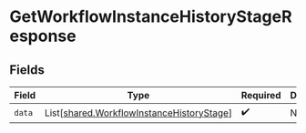 # GetWorkflowInstanceHistoryStageResponse


## Fields

| Field                                                                                            | Type                                                                                             | Required                                                                                         | Description                                                                                      |
| ------------------------------------------------------------------------------------------------ | ------------------------------------------------------------------------------------------------ | ------------------------------------------------------------------------------------------------ | ------------------------------------------------------------------------------------------------ |
| `data`                                                                                           | List[[shared.WorkflowInstanceHistoryStage](../../models/shared/workflowinstancehistorystage.md)] | :heavy_check_mark:                                                                               | N/A                                                                                              |